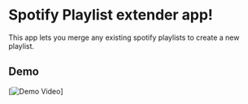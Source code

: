 # Spotify Playlist extender app!
This app lets you merge any existing spotify playlists to create a new playlist.

## Demo
[![Demo Video](https://youtu.be/T_NFa7z2VvM)]


